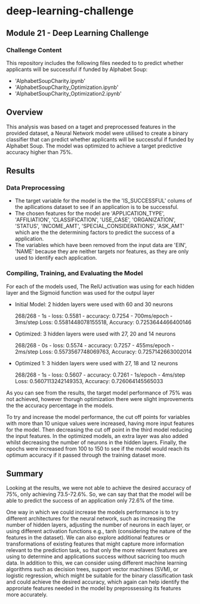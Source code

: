 # deep-learning-challenge
## Module 21 - Deep Learning Challenge

### Challenge Content

This repository includes the following files needed to to predict whether applicants will be successful if funded by Alphabet Soup:

- 'AlphabetSoupCharity.ipynb'
- 'AlphabetSoupCharity_Optimization.ipynb'
- 'AlphabetSoupCharity_Optimization2.ipynb'


## Overview

This analysis was based on a taget and preprocessed features in the provided dataset, a Neural Network model were utilised to create a binary classifier that can predict whether applicants will be successful if funded by Alphabet Soup. The model was optimized to achieve a target predictive accuracy higher than 75%.


## Results

### Data Preprocessing

- The target variable for the model is the the 'IS_SUCCESSFUL' colums of the apllications dataset to see if an application is to be successful.
- The chosen features for the model are 'APPLICATION_TYPE', 'AFFILIATION', 'CLASSIFICATION', 'USE_CASE', 'ORGANIZATION', 'STATUS', 'INCOME_AMT', 'SPECIAL_CONSIDERATIONS', 'ASK_AMT' which are the the determining factors to predict the success of a application.
- The variables which have been removed from the input data are 'EIN', 'NAME' because they are neither targets nor features, as they are only used to identify each application.

### Compiling, Training, and Evaluating the Model

For each of the models used, The RelU activation was using for each hidden layer and the Sigmoid function was used for the outpul layer

 - Initial Model: 2 hidden layers were used with 60 and 30 neurons
   
   268/268 - 1s - loss: 0.5581 - accuracy: 0.7254 - 700ms/epoch - 3ms/step
   Loss: 0.5581448078155518, Accuracy: 0.7253644466400146

 - Optimized: 3 hidden layers were used with 27, 20 and 14 neurons
   
   268/268 - 0s - loss: 0.5574 - accuracy: 0.7257 - 455ms/epoch - 2ms/step
   Loss: 0.5573567748069763, Accuracy: 0.7257142663002014

 - Optimized 1: 3 hidden layers were used with 27, 18 and 12 neurons
   
   268/268 - 1s - loss: 0.5607 - accuracy: 0.7261 - 1s/epoch - 4ms/step
   Loss: 0.5607113242149353, Accuracy: 0.726064145565033

As you can see from the results, the target model performance of 75% was not achieved, however thorugh optimization there were slight improvements the the accuracy percentage in the models.

To try and increase the model performance, the cut off points for variables with more than 10 unique values were increased, having more input features for the model. Then decreasing the cut off point in the third model reducing the input features. In the optimized models, an extra layer was also added whilst decreasing the number of neurons in the hidden layers. Finally, the epochs were increased from 100 to 150 to see if the model would reach its optimum accuracy if it passed through the training dataset more.


## Summary

Looking at the results, we were not able to achieve the desired accuracy of 75%, only achieving 73.5-72.6%. So, we can say that that the model will be able to predict the success of an application only 72.6% of the time.

One way in which we could increase the models performance is to try different architectures for the neural network, such as increasing the number of hidden layers, adjusting the number of neurons in each layer, or using different activation functions e.g., tanh (considering the nature of the features in the dataset). We can also explore additional features or transformations of existing features that might capture more information relevant to the prediction task, so that only the more relavent features are using to determine and applications success without sacricing too much data. In addition to this, we can consider using different machine learning algorithms such as decision trees, support vector machines (SVM), or logistic regression, which might be suitable for the binary classification task and could achieve the desired accuracy, which again can help identify the approriate features needed in the model by preprossessing its features more accurately.





